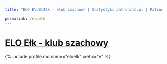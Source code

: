 ```yaml
---
title: "ELO E\u0142k - klub szachowy | Statystyki patronite.pl | Patromierz"

permalink: /eloelk
---
```


# [ELO Ełk - klub szachowy](https://patronite.pl/eloelk)

{% include profile.md name="eloelk" prefix="e" %}
